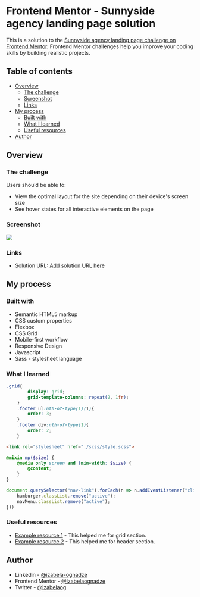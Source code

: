 # Frontend Mentor - Sunnyside agency landing page solution

This is a solution to the [Sunnyside agency landing page challenge on Frontend Mentor](https://www.frontendmentor.io/challenges/sunnyside-agency-landing-page-7yVs3B6ef). Frontend Mentor challenges help you improve your coding skills by building realistic projects.

## Table of contents

- [Overview](#overview)
  - [The challenge](#the-challenge)
  - [Screenshot](#screenshot)
  - [Links](#links)
- [My process](#my-process)
  - [Built with](#built-with)
  - [What I learned](#what-i-learned)
  - [Useful resources](#useful-resources)
- [Author](#author)

## Overview

### The challenge

Users should be able to:

- View the optimal layout for the site depending on their device's screen size
- See hover states for all interactive elements on the page

### Screenshot
![](./screenshot.jpg)

### Links

- Solution URL: [Add solution URL here](https://izabelaognadze.github.io/Sunnyside-agency-landing-page/)

## My process

### Built with

- Semantic HTML5 markup
- CSS custom properties
- Flexbox
- CSS Grid
- Mobile-first workflow
- Responsive Design 
- Javascript
- Sass - stylesheet language


### What I learned
```scss
.grid{
        display: grid;
        grid-template-columns: repeat(2, 1fr);
    }
    .footer ul:nth-of-type(1)(1){
        order: 3;
    }
    .footer div:nth-of-type(1){
        order: 2;
    }
```

```html - to link and run sass without css
<link rel="stylesheet" href="./scss/style.scss">
```

```scss
@mixin mp($size) {
    @media only screen and (min-width: $size) {
        @content;
    }
}
```

```js
document.querySelector("nav-link").forEach(n => n.addEventListener("click",() =>{
    hamburger.classList.remove("active");
    navMenu.classList.remove("active");
}))
```


### Useful resources

- [Example resource 1](https://codepen.io/tutsplus/pen/edOLMb) - This helped me for grid section.
- [Example resource 2](https://www.youtube.com/watch?v=flItyHiDm7E&list=LL&index=2&t=608s) - This helped me for header section.

## Author

- Linkedin - [@izabela-ognadze](https://www.linkedin.com/in/izabela-ognadze/)
- Frontend Mentor - [@Izabelaognadze](https://www.frontendmentor.io/profile/Izabelaognadze)
- Twitter - [@izabelaog](https://twitter.com/izabelaog)



